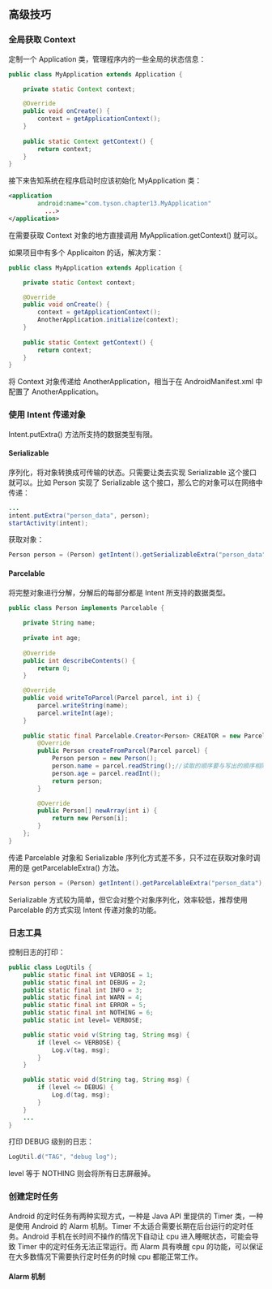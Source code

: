 ## 高级技巧

### 全局获取 Context

定制一个 Application 类，管理程序内的一些全局的状态信息：

```java
public class MyApplication extends Application {

    private static Context context;

    @Override
    public void onCreate() {
        context = getApplicationContext();
    }
    
    public static Context getContext() {
        return context;
    }
}
```

接下来告知系统在程序启动时应该初始化 MyApplication 类：

```xml
<application
        android:name="com.tyson.chapter13.MyApplication"
          ...>
</application>
```

在需要获取 Context 对象的地方直接调用 MyApplication.getContext() 就可以。

如果项目中有多个 Applicaiton 的话，解决方案：

```java
public class MyApplication extends Application {

    private static Context context;

    @Override
    public void onCreate() {
        context = getApplicationContext();
        AnotherApplication.initialize(context);
    }
    
    public static Context getContext() {
        return context;
    }
}
```

将 Context 对象传递给 AnotherApplication，相当于在 AndroidManifest.xml 中配置了 AnotherApplication。

### 使用 Intent 传递对象

Intent.putExtra() 方法所支持的数据类型有限。

#### Serializable

序列化，将对象转换成可传输的状态。只需要让类去实现 Serializable 这个接口就可以。比如 Person 实现了 Serializable 这个接口，那么它的对象可以在网络中传递：

```java
...
intent.putExtra("person_data", person);
startActivity(intent);
```

获取对象：

```java
Person person = (Person) getIntent().getSerializableExtra("person_data");
```

#### Parcelable

将完整对象进行分解，分解后的每部分都是 Intent 所支持的数据类型。

```java
public class Person implements Parcelable {
    
    private String name;
    
    private int age;
    
    @Override
    public int describeContents() {
        return 0;
    }

    @Override
    public void writeToParcel(Parcel parcel, int i) {
        parcel.writeString(name);
        parcel.writeInt(age);
    }
    
    public static final Parcelable.Creator<Person> CREATOR = new Parcelable.Creator<Person>() {
        @Override
        public Person createFromParcel(Parcel parcel) {
            Person person = new Person();
            person.name = parcel.readString();//读取的顺序要与写出的顺序相同
            person.age = parcel.readInt();
            return person;
        }

        @Override
        public Person[] newArray(int i) {
            return new Person[i];
        }
    };
}
```

传递 Parcelable 对象和 Serializable 序列化方式差不多，只不过在获取对象时调用的是 getParcelableExtra() 方法。

```java
Person person = (Person) getIntent().getParcelableExtra("person_data");
```

Serializable 方式较为简单，但它会对整个对象序列化，效率较低，推荐使用 Parcelable 的方式实现 Intent 传递对象的功能。

### 日志工具

控制日志的打印：

```java
public class LogUtils {
    public static final int VERBOSE = 1;
    public static final int DEBUG = 2;
    public static final int INFO = 3;
    public static final int WARN = 4;
    public static final int ERROR = 5;
    public static final int NOTHING = 6;
    public static int level= VERBOSE;

    public static void v(String tag, String msg) {
        if (level <= VERBOSE) {
            Log.v(tag, msg);
        }
    }

    public static void d(String tag, String msg) {
        if (level <= DEBUG) {
            Log.d(tag, msg);
        }
    }
    ...
}
```

打印 DEBUG 级别的日志：

```java
LogUtil.d("TAG", "debug log");
```

level 等于 NOTHING 则会将所有日志屏蔽掉。

### 创建定时任务

Android 的定时任务有两种实现方式，一种是 Java API 里提供的 Timer 类，一种是使用 Android 的 Alarm 机制。Timer 不太适合需要长期在后台运行的定时任务。Android 手机在长时间不操作的情况下自动让 cpu 进入睡眠状态，可能会导致 Timer 中的定时任务无法正常运行。而 Alarm 具有唤醒 cpu 的功能，可以保证在大多数情况下需要执行定时任务的时候 cpu 都能正常工作。

#### Alarm 机制

